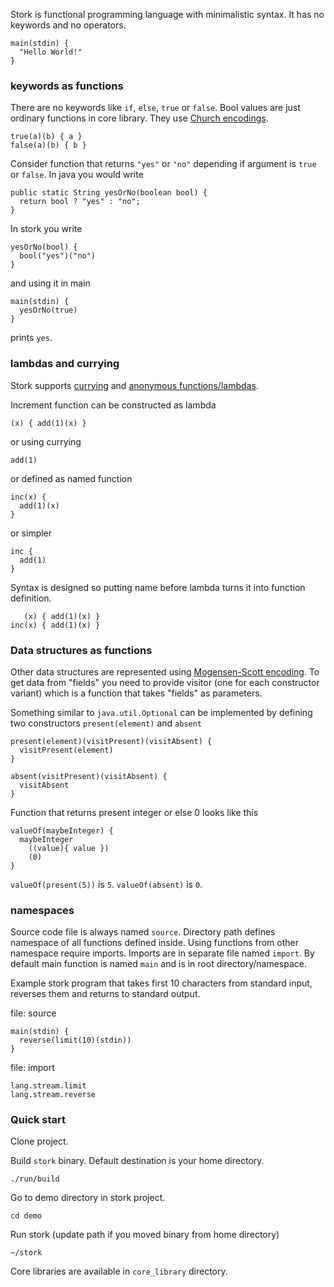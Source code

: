 Stork is functional programming language with minimalistic syntax. It has no keywords and no operators. 

    main(stdin) {
      "Hello World!"
    }

### keywords as functions

There are no keywords like `if`, `else`, `true` or `false`. Bool values are just ordinary functions in core library. They use [Church encodings](https://en.wikipedia.org/wiki/Church_encoding).

    true(a)(b) { a }
    false(a)(b) { b }

Consider function that returns `"yes"` or `"no"` depending if argument is `true` or `false`. In java you would write

    public static String yesOrNo(boolean bool) {
      return bool ? "yes" : "no";
    }

In stork you write

    yesOrNo(bool) {
      bool("yes")("no")
    }

and using it in main

    main(stdin) {
      yesOrNo(true)
    }

prints `yes`.

### lambdas and currying

Stork supports [currying](https://en.wikipedia.org/wiki/Currying) and [anonymous functions/lambdas](https://en.wikipedia.org/wiki/Lambda_calculus#lambdaAbstr).

Increment function can be constructed as lambda

    (x) { add(1)(x) }

or using currying

    add(1)

or defined as named function

    inc(x) {
      add(1)(x)
    }

or simpler

    inc {
      add(1)
    }

Syntax is designed so putting name before lambda turns it into function definition.

       (x) { add(1)(x) }
    inc(x) { add(1)(x) } 

### Data structures as functions

Other data structures are represented using [Mogensen-Scott encoding](https://en.wikipedia.org/wiki/Mogensen%E2%80%93Scott_encoding). To get data from "fields" you need to provide visitor (one for each constructor variant) which is a function that takes "fields" as parameters.

Something similar to `java.util.Optional` can be implemented by defining two constructors `present(element)` and `absent`

    present(element)(visitPresent)(visitAbsent) {
      visitPresent(element)
    }

    absent(visitPresent)(visitAbsent) {
      visitAbsent
    }

Function that returns present integer or else 0 looks like this

    valueOf(maybeInteger) {
      maybeInteger
        ((value){ value })
        (0)
    }

`valueOf(present(5))` is `5`. `valueOf(absent)` is `0`.

### namespaces

Source code file is always named `source`. Directory path defines namespace of all functions defined inside. Using functions from other namespace require imports. Imports are in separate file named `import`. By default main function is named `main` and is in root directory/namespace.

Example stork program that takes first 10 characters from standard input, reverses them and returns to standard output.

file: source

    main(stdin) {
      reverse(limit(10)(stdin))
    }

file: import

    lang.stream.limit
    lang.stream.reverse

### Quick start

Clone project.

Build `stork` binary. Default destination is your home directory.

    ./run/build

Go to demo directory in stork project.

    cd demo

Run stork (update path if you moved binary from home directory)

    ~/stork

Core libraries are available in `core_library` directory.
